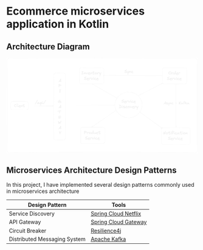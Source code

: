 # Ecommerce microservices application in Kotlin

## Architecture Diagram

![Architecture Diagram](architecture-diagram.png)

## Microservices Architecture Design Patterns

In this project, I have implemented several design patterns commonly used in microservices architecture

| Design Pattern               | Tools                                                                   |
|------------------------------|-------------------------------------------------------------------------|
| Service Discovery            | [Spring Cloud Netflix](https://spring.io/projects/spring-cloud-netflix) |
| API Gateway                  | [Spring Cloud Gateway](https://spring.io/projects/spring-cloud-gateway) |
| Circuit Breaker              | [Resilience4j](https://resilience4j.readme.io/docs/getting-startedy)    |
| Distributed Messaging System | [Apache Kafka](https://kafka.apache.org/)                               |